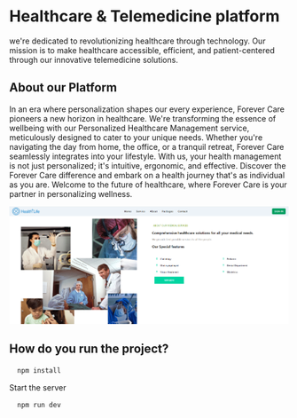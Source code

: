 # Healthcare & Telemedicine platform
we're dedicated to revolutionizing healthcare through technology. Our mission is to make healthcare accessible, efficient, and patient-centered through our innovative telemedicine solutions.

## About our Platform
In an era where personalization shapes our every experience, Forever Care pioneers a new horizon in healthcare. We're transforming the essence of wellbeing with our Personalized Healthcare Management service, meticulously designed to cater to your unique needs. Whether you're navigating the day from home, the office, or a tranquil retreat, Forever Care seamlessly integrates into your lifestyle. With us, your health management is not just personalized; it's intuitive, ergonomic, and effective. Discover the Forever Care difference and embark on a health journey that's as individual as you are. Welcome to the future of healthcare, where Forever Care is your partner in personalizing wellness.

![alt text](<public/home.png>) 


## **How ​​do you run the project?**

```bash
  npm install
```

Start the server

```bash
  npm run dev
```